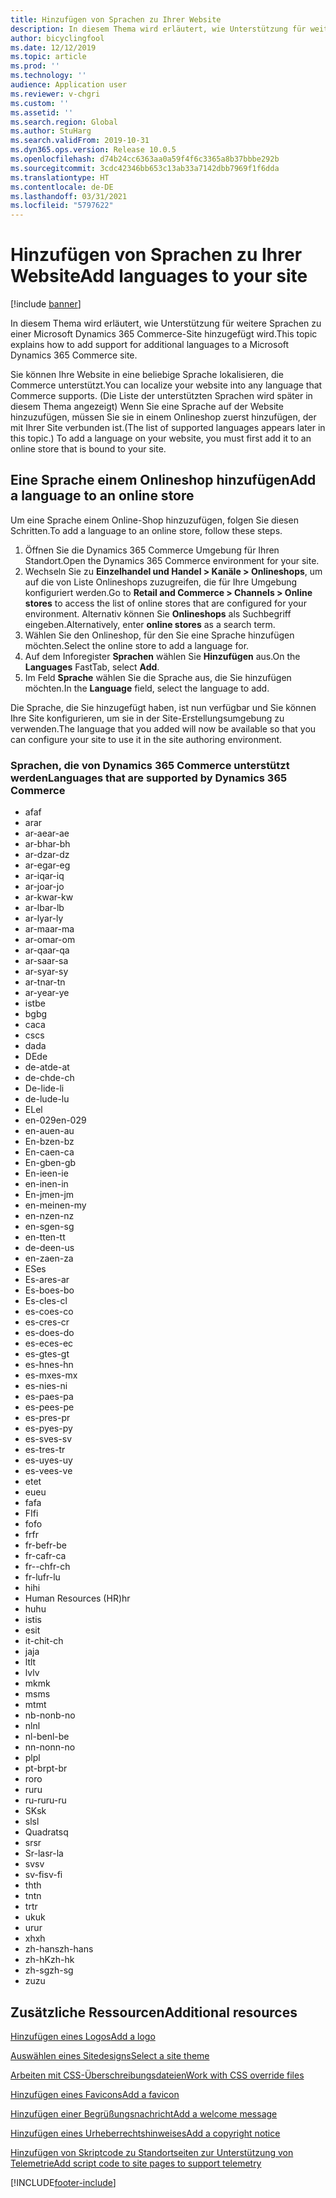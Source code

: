 ```yaml
---
title: Hinzufügen von Sprachen zu Ihrer Website
description: In diesem Thema wird erläutert, wie Unterstützung für weitere Sprachen zu einer Microsoft Dynamics 365 Commerce-Site hinzugefügt wird.
author: bicyclingfool
ms.date: 12/12/2019
ms.topic: article
ms.prod: ''
ms.technology: ''
audience: Application user
ms.reviewer: v-chgri
ms.custom: ''
ms.assetid: ''
ms.search.region: Global
ms.author: StuHarg
ms.search.validFrom: 2019-10-31
ms.dyn365.ops.version: Release 10.0.5
ms.openlocfilehash: d74b24cc6363aa0a59f4f6c3365a8b37bbbe292b
ms.sourcegitcommit: 3cdc42346bb653c13ab33a7142dbb7969f1f6dda
ms.translationtype: HT
ms.contentlocale: de-DE
ms.lasthandoff: 03/31/2021
ms.locfileid: "5797622"
---
```

# <a name="add-languages-to-your-site"></a><span data-ttu-id="6824c-103">Hinzufügen von Sprachen zu Ihrer Website</span><span class="sxs-lookup"><span data-stu-id="6824c-103">Add languages to your site</span></span>

[!include [banner](includes/banner.md)]

<span data-ttu-id="6824c-104">In diesem Thema wird erläutert, wie Unterstützung für weitere Sprachen zu einer Microsoft Dynamics 365 Commerce-Site hinzugefügt wird.</span><span class="sxs-lookup"><span data-stu-id="6824c-104">This topic explains how to add support for additional languages to a Microsoft Dynamics 365 Commerce site.</span></span>

<span data-ttu-id="6824c-105">Sie können Ihre Website in eine beliebige Sprache lokalisieren, die Commerce unterstützt.</span><span class="sxs-lookup"><span data-stu-id="6824c-105">You can localize your website into any language that Commerce supports.</span></span> <span data-ttu-id="6824c-106">(Die Liste der unterstützten Sprachen wird später in diesem Thema angezeigt) Wenn Sie eine Sprache auf der Website hinzuzufügen, müssen Sie sie in einem Onlineshop zuerst hinzufügen, der mit Ihrer Site verbunden ist.</span><span class="sxs-lookup"><span data-stu-id="6824c-106">(The list of supported languages appears later in this topic.) To add a language on your website, you must first add it to an online store that is bound to your site.</span></span>

## <a name="add-a-language-to-an-online-store"></a><span data-ttu-id="6824c-107">Eine Sprache einem Onlineshop hinzufügen</span><span class="sxs-lookup"><span data-stu-id="6824c-107">Add a language to an online store</span></span>

<span data-ttu-id="6824c-108">Um eine Sprache einem Online-Shop hinzuzufügen, folgen Sie diesen Schritten.</span><span class="sxs-lookup"><span data-stu-id="6824c-108">To add a language to an online store, follow these steps.</span></span>

1. <span data-ttu-id="6824c-109">Öffnen Sie die Dynamics 365 Commerce Umgebung für Ihren Standort.</span><span class="sxs-lookup"><span data-stu-id="6824c-109">Open the Dynamics 365 Commerce environment for your site.</span></span>
1. <span data-ttu-id="6824c-110">Wechseln Sie zu **Einzelhandel und Handel \> Kanäle \> Onlineshops**, um auf die von Liste Onlineshops zuzugreifen, die für Ihre Umgebung konfiguriert werden.</span><span class="sxs-lookup"><span data-stu-id="6824c-110">Go to **Retail and Commerce \> Channels \> Online stores** to access the list of online stores that are configured for your environment.</span></span> <span data-ttu-id="6824c-111">Alternativ können Sie **Onlineshops** als Suchbegriff eingeben.</span><span class="sxs-lookup"><span data-stu-id="6824c-111">Alternatively, enter **online stores** as a search term.</span></span>
1. <span data-ttu-id="6824c-112">Wählen Sie den Onlineshop, für den Sie eine Sprache  hinzufügen möchten.</span><span class="sxs-lookup"><span data-stu-id="6824c-112">Select the online store to add a language for.</span></span>
1. <span data-ttu-id="6824c-113">Auf dem Inforegister **Sprachen** wählen Sie **Hinzufügen** aus.</span><span class="sxs-lookup"><span data-stu-id="6824c-113">On the **Languages** FastTab, select **Add**.</span></span>
1. <span data-ttu-id="6824c-114">Im Feld **Sprache** wählen Sie die Sprache aus, die Sie hinzufügen möchten.</span><span class="sxs-lookup"><span data-stu-id="6824c-114">In the **Language** field, select the language to add.</span></span>

<span data-ttu-id="6824c-115">Die Sprache, die Sie hinzugefügt haben, ist nun verfügbar und Sie können Ihre Site konfigurieren, um sie in der Site-Erstellungsumgebung zu verwenden.</span><span class="sxs-lookup"><span data-stu-id="6824c-115">The language that you added will now be available so that you can configure your site to use it in the site authoring environment.</span></span>

### <a name="languages-that-are-supported-by-dynamics-365-commerce"></a><span data-ttu-id="6824c-116">Sprachen, die von Dynamics 365 Commerce unterstützt werden</span><span class="sxs-lookup"><span data-stu-id="6824c-116">Languages that are supported by Dynamics 365 Commerce</span></span>

- <span data-ttu-id="6824c-117">af</span><span class="sxs-lookup"><span data-stu-id="6824c-117">af</span></span>
- <span data-ttu-id="6824c-118">ar</span><span class="sxs-lookup"><span data-stu-id="6824c-118">ar</span></span>
- <span data-ttu-id="6824c-119">ar-ae</span><span class="sxs-lookup"><span data-stu-id="6824c-119">ar-ae</span></span>
- <span data-ttu-id="6824c-120">ar-bh</span><span class="sxs-lookup"><span data-stu-id="6824c-120">ar-bh</span></span>
- <span data-ttu-id="6824c-121">ar-dz</span><span class="sxs-lookup"><span data-stu-id="6824c-121">ar-dz</span></span>
- <span data-ttu-id="6824c-122">ar-eg</span><span class="sxs-lookup"><span data-stu-id="6824c-122">ar-eg</span></span>
- <span data-ttu-id="6824c-123">ar-iq</span><span class="sxs-lookup"><span data-stu-id="6824c-123">ar-iq</span></span>
- <span data-ttu-id="6824c-124">ar-jo</span><span class="sxs-lookup"><span data-stu-id="6824c-124">ar-jo</span></span>
- <span data-ttu-id="6824c-125">ar-kw</span><span class="sxs-lookup"><span data-stu-id="6824c-125">ar-kw</span></span>
- <span data-ttu-id="6824c-126">ar-lb</span><span class="sxs-lookup"><span data-stu-id="6824c-126">ar-lb</span></span>
- <span data-ttu-id="6824c-127">ar-ly</span><span class="sxs-lookup"><span data-stu-id="6824c-127">ar-ly</span></span>
- <span data-ttu-id="6824c-128">ar-ma</span><span class="sxs-lookup"><span data-stu-id="6824c-128">ar-ma</span></span>
- <span data-ttu-id="6824c-129">ar-om</span><span class="sxs-lookup"><span data-stu-id="6824c-129">ar-om</span></span>
- <span data-ttu-id="6824c-130">ar-qa</span><span class="sxs-lookup"><span data-stu-id="6824c-130">ar-qa</span></span>
- <span data-ttu-id="6824c-131">ar-sa</span><span class="sxs-lookup"><span data-stu-id="6824c-131">ar-sa</span></span>
- <span data-ttu-id="6824c-132">ar-sy</span><span class="sxs-lookup"><span data-stu-id="6824c-132">ar-sy</span></span>
- <span data-ttu-id="6824c-133">ar-tn</span><span class="sxs-lookup"><span data-stu-id="6824c-133">ar-tn</span></span>
- <span data-ttu-id="6824c-134">ar-ye</span><span class="sxs-lookup"><span data-stu-id="6824c-134">ar-ye</span></span>
- <span data-ttu-id="6824c-135">ist</span><span class="sxs-lookup"><span data-stu-id="6824c-135">be</span></span>
- <span data-ttu-id="6824c-136">bg</span><span class="sxs-lookup"><span data-stu-id="6824c-136">bg</span></span>
- <span data-ttu-id="6824c-137">ca</span><span class="sxs-lookup"><span data-stu-id="6824c-137">ca</span></span>
- <span data-ttu-id="6824c-138">cs</span><span class="sxs-lookup"><span data-stu-id="6824c-138">cs</span></span>
- <span data-ttu-id="6824c-139">da</span><span class="sxs-lookup"><span data-stu-id="6824c-139">da</span></span>
- <span data-ttu-id="6824c-140">DE</span><span class="sxs-lookup"><span data-stu-id="6824c-140">de</span></span>
- <span data-ttu-id="6824c-141">de-at</span><span class="sxs-lookup"><span data-stu-id="6824c-141">de-at</span></span>
- <span data-ttu-id="6824c-142">de-ch</span><span class="sxs-lookup"><span data-stu-id="6824c-142">de-ch</span></span>
- <span data-ttu-id="6824c-143">De-li</span><span class="sxs-lookup"><span data-stu-id="6824c-143">de-li</span></span>
- <span data-ttu-id="6824c-144">de-lu</span><span class="sxs-lookup"><span data-stu-id="6824c-144">de-lu</span></span>
- <span data-ttu-id="6824c-145">EL</span><span class="sxs-lookup"><span data-stu-id="6824c-145">el</span></span>
- <span data-ttu-id="6824c-146">en-029</span><span class="sxs-lookup"><span data-stu-id="6824c-146">en-029</span></span>
- <span data-ttu-id="6824c-147">en-au</span><span class="sxs-lookup"><span data-stu-id="6824c-147">en-au</span></span>
- <span data-ttu-id="6824c-148">En-bz</span><span class="sxs-lookup"><span data-stu-id="6824c-148">en-bz</span></span>
- <span data-ttu-id="6824c-149">En-ca</span><span class="sxs-lookup"><span data-stu-id="6824c-149">en-ca</span></span>
- <span data-ttu-id="6824c-150">En-gb</span><span class="sxs-lookup"><span data-stu-id="6824c-150">en-gb</span></span>
- <span data-ttu-id="6824c-151">En-ie</span><span class="sxs-lookup"><span data-stu-id="6824c-151">en-ie</span></span>
- <span data-ttu-id="6824c-152">en-in</span><span class="sxs-lookup"><span data-stu-id="6824c-152">en-in</span></span>
- <span data-ttu-id="6824c-153">En-jm</span><span class="sxs-lookup"><span data-stu-id="6824c-153">en-jm</span></span>
- <span data-ttu-id="6824c-154">en-mein</span><span class="sxs-lookup"><span data-stu-id="6824c-154">en-my</span></span>
- <span data-ttu-id="6824c-155">en-nz</span><span class="sxs-lookup"><span data-stu-id="6824c-155">en-nz</span></span>
- <span data-ttu-id="6824c-156">en-sg</span><span class="sxs-lookup"><span data-stu-id="6824c-156">en-sg</span></span>
- <span data-ttu-id="6824c-157">en-tt</span><span class="sxs-lookup"><span data-stu-id="6824c-157">en-tt</span></span>
- <span data-ttu-id="6824c-158">de-de</span><span class="sxs-lookup"><span data-stu-id="6824c-158">en-us</span></span>
- <span data-ttu-id="6824c-159">en-za</span><span class="sxs-lookup"><span data-stu-id="6824c-159">en-za</span></span>
- <span data-ttu-id="6824c-160">ES</span><span class="sxs-lookup"><span data-stu-id="6824c-160">es</span></span>
- <span data-ttu-id="6824c-161">Es-ar</span><span class="sxs-lookup"><span data-stu-id="6824c-161">es-ar</span></span>
- <span data-ttu-id="6824c-162">Es-bo</span><span class="sxs-lookup"><span data-stu-id="6824c-162">es-bo</span></span>
- <span data-ttu-id="6824c-163">Es-cl</span><span class="sxs-lookup"><span data-stu-id="6824c-163">es-cl</span></span>
- <span data-ttu-id="6824c-164">es-co</span><span class="sxs-lookup"><span data-stu-id="6824c-164">es-co</span></span>
- <span data-ttu-id="6824c-165">es-cr</span><span class="sxs-lookup"><span data-stu-id="6824c-165">es-cr</span></span>
- <span data-ttu-id="6824c-166">es-do</span><span class="sxs-lookup"><span data-stu-id="6824c-166">es-do</span></span>
- <span data-ttu-id="6824c-167">es-ec</span><span class="sxs-lookup"><span data-stu-id="6824c-167">es-ec</span></span>
- <span data-ttu-id="6824c-168">es-gt</span><span class="sxs-lookup"><span data-stu-id="6824c-168">es-gt</span></span>
- <span data-ttu-id="6824c-169">es-hn</span><span class="sxs-lookup"><span data-stu-id="6824c-169">es-hn</span></span>
- <span data-ttu-id="6824c-170">es-mx</span><span class="sxs-lookup"><span data-stu-id="6824c-170">es-mx</span></span>
- <span data-ttu-id="6824c-171">es-ni</span><span class="sxs-lookup"><span data-stu-id="6824c-171">es-ni</span></span>
- <span data-ttu-id="6824c-172">es-pa</span><span class="sxs-lookup"><span data-stu-id="6824c-172">es-pa</span></span>
- <span data-ttu-id="6824c-173">es-pe</span><span class="sxs-lookup"><span data-stu-id="6824c-173">es-pe</span></span>
- <span data-ttu-id="6824c-174">es-pr</span><span class="sxs-lookup"><span data-stu-id="6824c-174">es-pr</span></span>
- <span data-ttu-id="6824c-175">es-py</span><span class="sxs-lookup"><span data-stu-id="6824c-175">es-py</span></span>
- <span data-ttu-id="6824c-176">es-sv</span><span class="sxs-lookup"><span data-stu-id="6824c-176">es-sv</span></span>
- <span data-ttu-id="6824c-177">es-tr</span><span class="sxs-lookup"><span data-stu-id="6824c-177">es-tr</span></span>
- <span data-ttu-id="6824c-178">es-uy</span><span class="sxs-lookup"><span data-stu-id="6824c-178">es-uy</span></span>
- <span data-ttu-id="6824c-179">es-ve</span><span class="sxs-lookup"><span data-stu-id="6824c-179">es-ve</span></span>
- <span data-ttu-id="6824c-180">et</span><span class="sxs-lookup"><span data-stu-id="6824c-180">et</span></span>
- <span data-ttu-id="6824c-181">eu</span><span class="sxs-lookup"><span data-stu-id="6824c-181">eu</span></span>
- <span data-ttu-id="6824c-182">fa</span><span class="sxs-lookup"><span data-stu-id="6824c-182">fa</span></span>
- <span data-ttu-id="6824c-183">FI</span><span class="sxs-lookup"><span data-stu-id="6824c-183">fi</span></span>
- <span data-ttu-id="6824c-184">fo</span><span class="sxs-lookup"><span data-stu-id="6824c-184">fo</span></span>
- <span data-ttu-id="6824c-185">fr</span><span class="sxs-lookup"><span data-stu-id="6824c-185">fr</span></span>
- <span data-ttu-id="6824c-186">fr-be</span><span class="sxs-lookup"><span data-stu-id="6824c-186">fr-be</span></span>
- <span data-ttu-id="6824c-187">fr-ca</span><span class="sxs-lookup"><span data-stu-id="6824c-187">fr-ca</span></span>
- <span data-ttu-id="6824c-188">fr--ch</span><span class="sxs-lookup"><span data-stu-id="6824c-188">fr-ch</span></span>
- <span data-ttu-id="6824c-189">fr-lu</span><span class="sxs-lookup"><span data-stu-id="6824c-189">fr-lu</span></span>
- <span data-ttu-id="6824c-190">hi</span><span class="sxs-lookup"><span data-stu-id="6824c-190">hi</span></span>
- <span data-ttu-id="6824c-191">Human Resources (HR)</span><span class="sxs-lookup"><span data-stu-id="6824c-191">hr</span></span>
- <span data-ttu-id="6824c-192">hu</span><span class="sxs-lookup"><span data-stu-id="6824c-192">hu</span></span>
- <span data-ttu-id="6824c-193">ist</span><span class="sxs-lookup"><span data-stu-id="6824c-193">is</span></span>
- <span data-ttu-id="6824c-194">es</span><span class="sxs-lookup"><span data-stu-id="6824c-194">it</span></span>
- <span data-ttu-id="6824c-195">it-ch</span><span class="sxs-lookup"><span data-stu-id="6824c-195">it-ch</span></span>
- <span data-ttu-id="6824c-196">ja</span><span class="sxs-lookup"><span data-stu-id="6824c-196">ja</span></span>
- <span data-ttu-id="6824c-197">lt</span><span class="sxs-lookup"><span data-stu-id="6824c-197">lt</span></span>
- <span data-ttu-id="6824c-198">lv</span><span class="sxs-lookup"><span data-stu-id="6824c-198">lv</span></span>
- <span data-ttu-id="6824c-199">mk</span><span class="sxs-lookup"><span data-stu-id="6824c-199">mk</span></span>
- <span data-ttu-id="6824c-200">ms</span><span class="sxs-lookup"><span data-stu-id="6824c-200">ms</span></span>
- <span data-ttu-id="6824c-201">mt</span><span class="sxs-lookup"><span data-stu-id="6824c-201">mt</span></span>
- <span data-ttu-id="6824c-202">nb-no</span><span class="sxs-lookup"><span data-stu-id="6824c-202">nb-no</span></span>
- <span data-ttu-id="6824c-203">nl</span><span class="sxs-lookup"><span data-stu-id="6824c-203">nl</span></span>
- <span data-ttu-id="6824c-204">nl-be</span><span class="sxs-lookup"><span data-stu-id="6824c-204">nl-be</span></span>
- <span data-ttu-id="6824c-205">nn-no</span><span class="sxs-lookup"><span data-stu-id="6824c-205">nn-no</span></span>
- <span data-ttu-id="6824c-206">pl</span><span class="sxs-lookup"><span data-stu-id="6824c-206">pl</span></span>
- <span data-ttu-id="6824c-207">pt-br</span><span class="sxs-lookup"><span data-stu-id="6824c-207">pt-br</span></span>
- <span data-ttu-id="6824c-208">ro</span><span class="sxs-lookup"><span data-stu-id="6824c-208">ro</span></span>
- <span data-ttu-id="6824c-209">ru</span><span class="sxs-lookup"><span data-stu-id="6824c-209">ru</span></span>
- <span data-ttu-id="6824c-210">ru-ru</span><span class="sxs-lookup"><span data-stu-id="6824c-210">ru-ru</span></span>
- <span data-ttu-id="6824c-211">SK</span><span class="sxs-lookup"><span data-stu-id="6824c-211">sk</span></span>
- <span data-ttu-id="6824c-212">sl</span><span class="sxs-lookup"><span data-stu-id="6824c-212">sl</span></span>
- <span data-ttu-id="6824c-213">Quadrat</span><span class="sxs-lookup"><span data-stu-id="6824c-213">sq</span></span>
- <span data-ttu-id="6824c-214">sr</span><span class="sxs-lookup"><span data-stu-id="6824c-214">sr</span></span>
- <span data-ttu-id="6824c-215">Sr-la</span><span class="sxs-lookup"><span data-stu-id="6824c-215">sr-la</span></span>
- <span data-ttu-id="6824c-216">sv</span><span class="sxs-lookup"><span data-stu-id="6824c-216">sv</span></span>
- <span data-ttu-id="6824c-217">sv-fi</span><span class="sxs-lookup"><span data-stu-id="6824c-217">sv-fi</span></span>
- <span data-ttu-id="6824c-218">th</span><span class="sxs-lookup"><span data-stu-id="6824c-218">th</span></span>
- <span data-ttu-id="6824c-219">tn</span><span class="sxs-lookup"><span data-stu-id="6824c-219">tn</span></span>
- <span data-ttu-id="6824c-220">tr</span><span class="sxs-lookup"><span data-stu-id="6824c-220">tr</span></span>
- <span data-ttu-id="6824c-221">uk</span><span class="sxs-lookup"><span data-stu-id="6824c-221">uk</span></span>
- <span data-ttu-id="6824c-222">ur</span><span class="sxs-lookup"><span data-stu-id="6824c-222">ur</span></span>
- <span data-ttu-id="6824c-223">xh</span><span class="sxs-lookup"><span data-stu-id="6824c-223">xh</span></span>
- <span data-ttu-id="6824c-224">zh-hans</span><span class="sxs-lookup"><span data-stu-id="6824c-224">zh-hans</span></span>
- <span data-ttu-id="6824c-225">zh-hK</span><span class="sxs-lookup"><span data-stu-id="6824c-225">zh-hk</span></span>
- <span data-ttu-id="6824c-226">zh-sg</span><span class="sxs-lookup"><span data-stu-id="6824c-226">zh-sg</span></span>
- <span data-ttu-id="6824c-227">zu</span><span class="sxs-lookup"><span data-stu-id="6824c-227">zu</span></span>

## <a name="additional-resources"></a><span data-ttu-id="6824c-228">Zusätzliche Ressourcen</span><span class="sxs-lookup"><span data-stu-id="6824c-228">Additional resources</span></span>

[<span data-ttu-id="6824c-229">Hinzufügen eines Logos</span><span class="sxs-lookup"><span data-stu-id="6824c-229">Add a logo</span></span>](add-logo.md)

[<span data-ttu-id="6824c-230">Auswählen eines Sitedesigns</span><span class="sxs-lookup"><span data-stu-id="6824c-230">Select a site theme</span></span>](select-site-theme.md)

[<span data-ttu-id="6824c-231">Arbeiten mit CSS-Überschreibungsdateien</span><span class="sxs-lookup"><span data-stu-id="6824c-231">Work with CSS override files</span></span>](css-override-files.md)

[<span data-ttu-id="6824c-232">Hinzufügen eines Favicons</span><span class="sxs-lookup"><span data-stu-id="6824c-232">Add a favicon</span></span>](add-favicon.md)

[<span data-ttu-id="6824c-233">Hinzufügen einer Begrüßungsnachricht</span><span class="sxs-lookup"><span data-stu-id="6824c-233">Add a welcome message</span></span>](add-welcome-message.md)

[<span data-ttu-id="6824c-234">Hinzufügen eines Urheberrechtshinweises</span><span class="sxs-lookup"><span data-stu-id="6824c-234">Add a copyright notice</span></span>](add-copyright-notice.md)

[<span data-ttu-id="6824c-235">Hinzufügen von Skriptcode zu Standortseiten zur Unterstützung von Telemetrie</span><span class="sxs-lookup"><span data-stu-id="6824c-235">Add script code to site pages to support telemetry</span></span>](add-telemetry.md)


[!INCLUDE[footer-include](../includes/footer-banner.md)]
